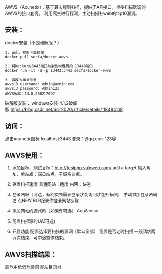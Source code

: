 AWVS（Acunetix）：基于算法规则扫描，提供了API接口，很多扫描器调的AWVS的接口套壳。
利用爬虫进行探测，主动扫描扫web的top10漏洞。


## **安装：**
docker安装（不是破解版？）：
```
1. pull 拉取下载镜像
docker pull secfa/docker-awvs

2. 将Docker的3443端口映射到物理机的 13443端口
docker run -it -d -p 13443:3443 secfa/docker-awvs

3. 容器的相关信息
awvs13 username: admin@admin.com
awvs13 password: Admin123
AWVS版本：13.0.200217097
```

破解版安装：
windows安装14.1.2破解版:<https://blog.csdn.net/anlr2020/article/details/118484169>

## **访问：**
点击Acunetix图标
localhost:3443
登录：@qq.com  123@

## **AWVS使用：**
1. 添加目标，测试目标：<http://testphp.vulnweb.com/>
    add a target
    输入网址，单站点：端口站点，子域名站点。

2. 设置扫描速度
    普通网站：适度
    内网：快速

3. 登录网站（可选，有的页面需要登录才能访问才能扫描到）
    手动添加登录密码
    或
    点NEW BLR纪录你登录网站步骤

4. 添加网站的源代码（如果有可选）
    AcuSensor

5. 配置扫描源的UA(可选)

6. 开启功能
    配置选择要扫描的漏洞（默认全部）
    配置是否定时扫描
    一般请求两万次结束，可中途暂停结束。

## **AWVS扫描结果：**
高危中危低危漏洞
网站目录树